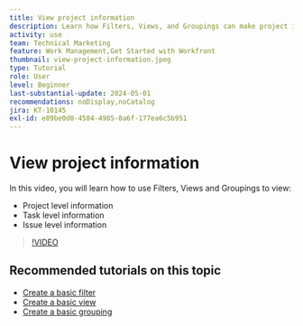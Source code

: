 ```yaml
---
title: View project information
description: Learn how Filters, Views, and Groupings can make project information easily viewable to help you manage projects.
activity: use
team: Technical Marketing
feature: Work Management,Get Started with Workfront
thumbnail: view-project-information.jpeg
type: Tutorial
role: User
level: Beginner
last-substantial-update: 2024-05-01
recommendations: noDisplay,noCatalog
jira: KT-10145
exl-id: e89be0d0-4584-4985-8a6f-177ea6c5b951
---
```

# View project information

In this video, you will learn how to use Filters, Views and Groupings to view:

* Project level information
* Task level information
* Issue level information

>[!VIDEO](https://video.tv.adobe.com/v/3428815/?quality=12&learn=on)

## Recommended tutorials on this topic

* [Create a basic filter](https://experienceleague.adobe.com/docs/workfront-learn/tutorials-workfront/reporting/basic-reporting/create-a-basic-filter.html?lang=en)
* [Create a basic view](https://experienceleague.adobe.com/docs/workfront-learn/tutorials-workfront/reporting/basic-reporting/create-a-basic-view.html?lang=en)
* [Create a basic grouping](https://experienceleague.adobe.com/docs/workfront-learn/tutorials-workfront/reporting/basic-reporting/create-a-basic-grouping.html?lang=en)

